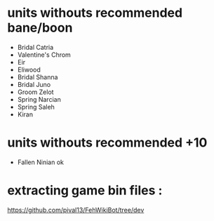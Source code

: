 # units withouts recommended bane/boon

- Bridal Catria
- Valentine's Chrom
- Eir
- Eliwood
- Bridal Shanna
- Bridal Juno
- Groom Zelot
- Spring Narcian
- Spring Saleh
- Kiran

# units withouts recommended +10

- Fallen Ninian ok

# extracting game bin files :

<https://github.com/pival13/FehWikiBot/tree/dev>

